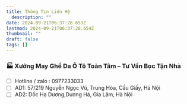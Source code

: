 ```yaml
---
title: Thông Tin Liên Hệ
  description: ""
date: 2024-09-21T06:37:28.653Z
lastmod: 2024-09-21T06:37:28.654Z
thumbnail: ""
draft: false
tags: []
---
```

### 🏭 Xưởng May Ghế Da Ô Tô Toàn Tâm – Tư Vấn Bọc Tận Nhà
- [ ] Hotline / zalo : 0977233033
- [ ] AD1: 57/219 Nguyễn Ngọc Vũ, Trung Hòa, Cầu Giấy, Hà Nội
- [ ] AD2: Dốc Hạ Dương,Dương Hà, Gia Lâm, Hà Nội